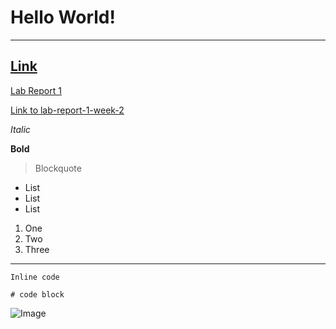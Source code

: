 # Hello World!

---

## [Link](https://thanhnhanlam.github.io/cse15l-lab-reports/newFile.html)

[Lab Report 1](lab-report-1-week-2.html)

[Link to lab-report-1-week-2](https://thanhnhanlam.github.io/cse15l-lab-reports/lab-report-1-week-2.html)

*Italic*

__Bold__

> Blockquote

* List
* List
* List

1. One
2. Two
3. Three
***
`Inline code`

```
# code block

```

![Image][1]

[1]:https://commonmark.org/help/images/favicon.png
